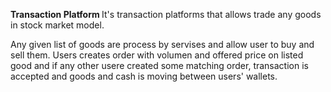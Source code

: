 <b>Transaction Platform </b>
It's transaction platforms that allows trade any goods in stock market model.

Any given list of goods are process by servises and allow user to buy and sell them.
Users creates order with volumen and offered price on listed good and if any other usere created some matching order, transaction is accepted and goods and cash is moving between users' wallets.

